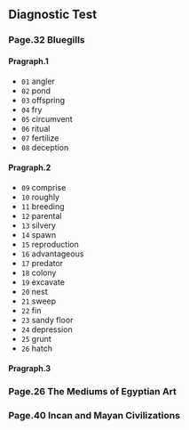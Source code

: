 ## Diagnostic Test

### Page.32 Bluegills
#### Pragraph.1
- `01` angler
- `02` pond
- `03` offspring
- `04` fry
- `05` circumvent
- `06` ritual
- `07` fertilize
- `08` deception
#### Pragraph.2
- `09` comprise
- `10` roughly
- `11` breeding
- `12` parental
- `13` silvery
- `14` spawn
- `15` reproduction
- `16` advantageous
- `17` predator
- `18` colony
- `19` excavate
- `20` nest
- `21` sweep
- `22` fin
- `23` sandy floor
- `24` depression
- `25` grunt
- `26` hatch
#### Pragraph.3

### Page.26 The Mediums of Egyptian Art

### Page.40 Incan and Mayan Civilizations
